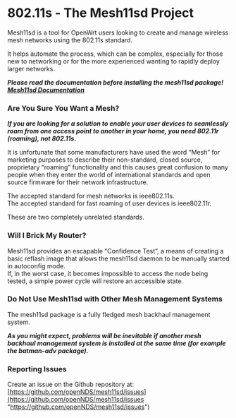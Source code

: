 # 802.11s - The Mesh11sd Project

Mesh11sd is a tool for OpenWrt users looking to create and manage wireless mesh networks using the 802.11s standard.

It helps automate the process, which can be complex, especially for those new to networking or for the more experienced wanting to rapidly deploy larger networks.

***Please read the documentation before installing the mesh11sd package!***  
***[Mesh11sd Documentation](https://github.com/openNDS/mesh11sd/#1-the-mesh11sd-project "https://github.com/openNDS/mesh11sd/#1-the-mesh11sd-project")***

### Are You Sure You Want a Mesh?

***If you are looking for a solution to enable your user devices to seamlessly roam from one access point to another in your home, you need 802.11r (roaming), not 802.11s.***

It is unfortunate that some manufacturers have used the word “Mesh” for marketing purposes to describe their non-standard, closed source, proprietary “roaming” functionality and this causes great confusion to many people when they enter the world of international standards and open source firmware for their network infrastructure.

The accepted standard for mesh networks is ieee802.11s.  
The accepted standard for fast roaming of user devices is ieee802.11r.

These are two completely unrelated standards.

### Will I Brick My Router?

Mesh11sd provides an escapable “Confidence Test”, a means of creating a basic reflash image that allows the mesh11sd daemon to be manually started in autoconfig mode.  
If, in the worst case, it becomes impossible to access the node being tested, a simple power cycle will restore an accessible state.

### Do Not Use Mesh11sd with Other Mesh Management Systems

The mesh11sd package is a fully fledged mesh backhaul management system.

***As you might expect, problems will be inevitable if another mesh backhaul management system is installed at the same time (for example the batman-adv package).***

### Reporting Issues

Create an issue on the Github repository at:  
[https://github.com/openNDS/mesh11sd/issues](https://github.com/openNDS/mesh11sd/issues "https://github.com/openNDS/mesh11sd/issues")
